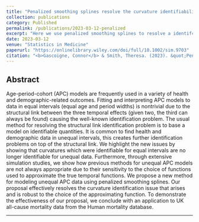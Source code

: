```yaml
---
title: "Penalized smoothing splines resolve the curvature identifiability problem in age-period-cohort models with unequal intervals"
collection: publications
category: Published
permalink: /publications/2023-03-12-penalized
excerpt: "Here we use penalized smoothing splines to resolve a identifcation problem that arises in age-period-cohort models when data comes aggregated in non-uniform widths."
date: 2023-03-12
venue: "Statistics in Medicine"
paperurl: "https://onlinelibrary.wiley.com/doi/full/10.1002/sim.9703"
citation: "<b>Gascoigne, Connor</b> & Smith, Theresa. (2023). &quot;Penalized smoothing splines resolve the curvature identifiability problem in age-period-cohort models with unequal intervals.&quot; <i>Statistic in Medicine</i>. 42(12)."
---
```


## Abstract

Age-period-cohort (APC) models are frequently used in a variety of health and demographic-related outcomes. Fitting and interpreting APC models to data in equal intervals (equal age and period widths) is nontrivial due to the structural link between the three temporal effects (given two, the third can always be found) causing the well-known identification problem. The usual method for resolving the structural link identification problem is to base a model on identifiable quantities. It is common to find health and demographic data in unequal intervals, this creates further identification problems on top of the structural link. We highlight the new issues by showing that curvatures which were identifiable for equal intervals are no longer identifiable for unequal data. Furthermore, through extensive simulation studies, we show how previous methods for unequal APC models are not always appropriate due to their sensitivity to the choice of functions used to approximate the true temporal functions. We propose a new method for modeling unequal APC data using penalized smoothing splines. Our proposal effectively resolves the curvature identification issue that arises and is robust to the choice of the approximating function. To demonstrate the effectiveness of our proposal, we conclude with an application to UK all-cause mortality data from the Human mortality database.

***
